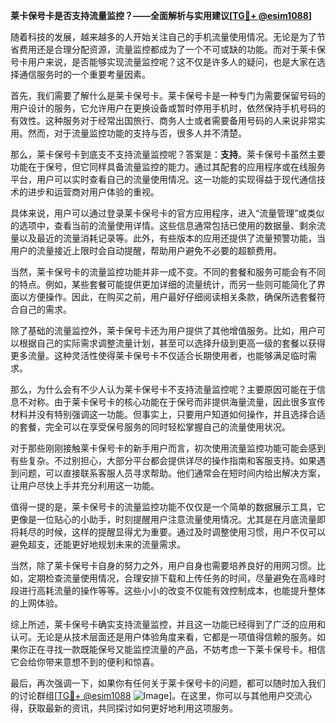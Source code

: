**莱卡保号卡是否支持流量监控？——全面解析与实用建议[[TG💪+ @esim1088](https://t.me/s/esim1088)]**

随着科技的发展，越来越多的人开始关注自己的手机流量使用情况。无论是为了节省费用还是合理分配资源，流量监控都成为了一个不可或缺的功能。而对于莱卡保号卡用户来说，是否能够实现流量监控呢？这不仅是许多人的疑问，也是大家在选择通信服务时的一个重要考量因素。

首先，我们需要了解什么是莱卡保号卡。莱卡保号卡是一种专门为需要保留号码的用户设计的服务，它允许用户在更换设备或暂时停用手机时，依然保持手机号码的有效性。这种服务对于经常出国旅行、商务人士或者需要备用号码的人来说非常实用。然而，对于流量监控功能的支持与否，很多人并不清楚。

那么，莱卡保号卡到底支不支持流量监控呢？答案是：**支持**。莱卡保号卡虽然主要功能在于保号，但它同样具备流量监控的能力。通过其配套的应用程序或在线服务平台，用户可以实时查看自己的流量使用情况。这一功能的实现得益于现代通信技术的进步和运营商对用户体验的重视。

具体来说，用户可以通过登录莱卡保号卡的官方应用程序，进入“流量管理”或类似的选项中，查看当前的流量使用详情。这些信息通常包括已使用的数据量、剩余流量以及最近的流量消耗记录等。此外，有些版本的应用还提供了流量预警功能，当用户的流量接近上限时会自动提醒，帮助用户避免不必要的超额费用。

当然，莱卡保号卡的流量监控功能并非一成不变。不同的套餐和服务可能会有不同的特点。例如，某些套餐可能提供更加详细的流量统计，而另一些则可能简化了界面以方便操作。因此，在购买之前，用户最好仔细阅读相关条款，确保所选套餐符合自己的需求。

除了基础的流量监控外，莱卡保号卡还为用户提供了其他增值服务。比如，用户可以根据自己的实际需求调整流量计划，甚至可以选择升级到更高一级的套餐以获得更多流量。这种灵活性使得莱卡保号卡不仅适合长期使用者，也能够满足临时需求。

那么，为什么会有不少人认为莱卡保号卡不支持流量监控呢？主要原因可能在于信息不对称。由于莱卡保号卡的核心功能在于保号而非提供海量流量，因此很多宣传材料并没有特别强调这一功能。但事实上，只要用户知道如何操作，并且选择合适的套餐，完全可以在享受保号服务的同时轻松掌握自己的流量使用状况。

对于那些刚刚接触莱卡保号卡的新手用户而言，初次使用流量监控功能可能会感到有些复杂。不过别担心，大部分平台都会提供详尽的操作指南和客服支持。如果遇到问题，可以直接联系客服人员寻求帮助。他们通常会在短时间内给出解决方案，让用户尽快上手并充分利用这一功能。

值得一提的是，莱卡保号卡的流量监控功能不仅仅是一个简单的数据展示工具，它更像是一位贴心的小助手，时刻提醒用户注意流量使用情况。尤其是在月底流量即将耗尽的时候，这样的提醒显得尤为重要。通过及时调整使用习惯，用户不仅可以避免超支，还能更好地规划未来的流量需求。

当然，除了莱卡保号卡自身的努力之外，用户自身也需要培养良好的用网习惯。比如，定期检查流量使用情况，合理安排下载和上传任务的时间，尽量避免在高峰时段进行高耗流量的操作等等。这些小小的改变不仅能有效控制成本，也能提升整体的上网体验。

综上所述，莱卡保号卡确实支持流量监控，并且这一功能已经得到了广泛的应用和认可。无论是从技术层面还是用户体验角度来看，它都是一项值得信赖的服务。如果你正在寻找一款既能保号又能监控流量的产品，不妨考虑一下莱卡保号卡。相信它会给你带来意想不到的便利和惊喜。

最后，再次强调一下，如果你有任何关于莱卡保号卡的问题，都可以随时加入我们的讨论群组[[TG💪+ @esim1088](https://t.me/s/esim1088) ![Image](https://i.postimg.cc/4NQfJmqS/Snipaste-2025-05-13-00-14-12.png)]。在这里，你可以与其他用户交流心得，获取最新的资讯，共同探讨如何更好地利用这项服务。